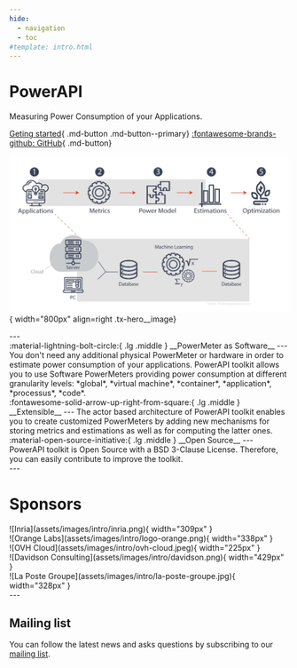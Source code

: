 ```yaml
---
hide:
  - navigation
  - toc
#template: intro.html
---
```


<div class="tx-hero markdown" markdown>

  <div class="tx-hero__content" markdown>

# PowerAPI

Measuring Power Consumption of your Applications.

[Geting started](getting_started){ .md-button .md-button--primary}
[:fontawesome-brands-github: GitHub](https://github.com/powerapi-ng/){ .md-button}  

  </div>

![PowerAPI Overview](assets/images/intro/overview.png){ width="800px" align=right .tx-hero__image}

</div>
---

<!-- div class="grid cards" markdown-->

<div class="grid-container" markdown>
  <div class="grid-item card container" markdown>
:material-lightning-bolt-circle:{ .lg .middle } __PowerMeter as Software__
---
 You don't need any additional physical PowerMeter or hardware in order to estimate power consumption of your applications.
 PowerAPI toolkit allows you to use Software PowerMeters providing power consumption at different granularity levels: *global*, *virtual machine*, *container*, *application*, *processus*, *code*.
  </div>
  <div class="grid-item card container" markdown>
:fontawesome-solid-arrow-up-right-from-square:{ .lg .middle } __Extensible__
---
The actor based architecture of PowerAPI toolkit enables you to create customized PowerMeters by adding new mechanisms for storing metrics and estimations as well as for computing the latter ones.
  </div>
  <div class="grid-item card container" markdown>
:material-open-source-initiative:{ .lg .middle } __Open Source__
---
PowerAPI toolkit is Open Source with a BSD 3-Clause License.
Therefore, you can easily contribute to improve the toolkit.
  </div>
</div>
---

# Sponsors

<div class="sponsors" markdown>
  <div class="sponsor" markdown>  
![Inria](assets/images/intro/inria.png){ width="309px" }
  </div>
  <div class="sponsor" markdown>  
![Orange Labs](assets/images/intro/logo-orange.png){ width="338px" }
  </div>
  <div class="sponsor" markdown>  
![OVH Cloud](assets/images/intro/ovh-cloud.jpeg){ width="225px" }
  </div>
</div>
<div class="sponsors" markdown>
  <div class="sponsor" markdown>  
  ![Davidson Consulting](assets/images/intro/davidson.png){ width="429px" }
  </div>
  <div class="sponsor" markdown>  
  ![La Poste Groupe](assets/images/intro/la-poste-groupe.jpg){ width="328px" }
  </div>
</div>
---

## Mailing list

You can follow the latest news and asks questions by subscribing to our <a href="mailto:sympa@inria.fr?subject=subscribe powerapi">mailing list</a>.
